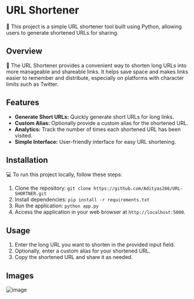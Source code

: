 # URL Shortener

🔗 This project is a simple URL shortener tool built using Python, allowing users to generate shortened URLs for sharing.

## Overview

🚀 The URL Shortener provides a convenient way to shorten long URLs into more manageable and shareable links. It helps save space and makes links easier to remember and distribute, especially on platforms with character limits such as Twitter.

## Features

- **Generate Short URLs:** Quickly generate short URLs for long links.
- **Custom Alias:** Optionally provide a custom alias for the shortened URL.
- **Analytics:** Track the number of times each shortened URL has been visited.
- **Simple Interface:** User-friendly interface for easy URL shortening.

## Installation

💻 To run this project locally, follow these steps:

1. Clone the repository: `git clone https://github.com/Adityas266/URL-SHORTNER.git`
2. Install dependencies: `pip install -r requirements.txt`
3. Run the application: `python app.py`
4. Access the application in your web browser at `http://localhost:5000`.

## Usage

1. Enter the long URL you want to shorten in the provided input field.
2. Optionally, enter a custom alias for your shortened URL.
3. Copy the shortened URL and share it as needed.

## Images

![image](https://github.com/Adityas266/URL-SHORTNER/assets/108875499/83e485bb-0417-4aaf-adc9-069a57699806)
